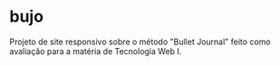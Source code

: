 # bujo
 Projeto de site responsivo sobre o método "Bullet Journal" feito como avaliação para a matéria de Tecnologia Web I.
